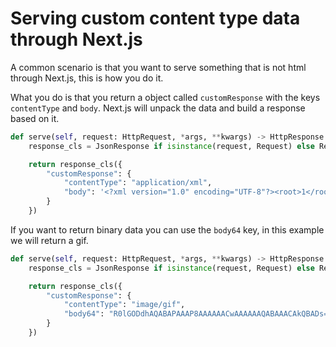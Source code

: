 # Serving custom content type data through Next.js

A common scenario is that you want to serve something that is not html through Next.js, this is how you do it.

What you do is that you return a object called `customResponse` with the keys `contentType` and `body`.
Next.js will unpack the data and build a response based on it.

```python
def serve(self, request: HttpRequest, *args, **kwargs) -> HttpResponse:
    response_cls = JsonResponse if isinstance(request, Request) else Response

    return response_cls({
        "customResponse": {
            "contentType": "application/xml",
            "body": '<?xml version="1.0" encoding="UTF-8"?><root>1</root>',
        }
    })
```

If you want to return binary data you can use the `body64` key, in this example we will return a gif.

```python
def serve(self, request: HttpRequest, *args, **kwargs) -> HttpResponse:
    response_cls = JsonResponse if isinstance(request, Request) else Response

    return response_cls({
        "customResponse": {
            "contentType": "image/gif",
            "body64": "R0lGODdhAQABAPAAAP8AAAAAACwAAAAAAQABAAACAkQBADs=",
        }
    })
```
